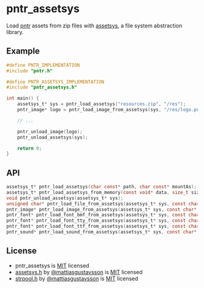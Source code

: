 # pntr_assetsys

Load [pntr](https://github.com/RobLoach/pntr) assets from zip files with [assetsys](https://github.com/mattiasgustavsson/libs/blob/main/assetsys.h), a file system abstraction library.

## Example

``` c
#define PNTR_IMPLEMENTATION
#include "pntr.h"

#define PNTR_ASSETSYS_IMPLEMENTATION
#include "pntr_assetsys.h"

int main() {
    assetsys_t* sys = pntr_load_assetsys("resources.zip", "/res");
    pntr_image* logo = pntr_load_image_from_assetsys(sys, "/res/logo.png");

    // ...

    pntr_unload_image(logo);
    pntr_unload_assetsys(sys);

    return 0;
}
```

## API

``` c
assetsys_t* pntr_load_assetsys(char const* path, char const* mountAs);
assetsys_t* pntr_load_assetsys_from_memory(const void* data, size_t size, char const* mountAs);
void pntr_unload_assetsys(assetsys_t* sys);
unsigned char* pntr_load_file_from_assetsys(assetsys_t* sys, const char* path, unsigned int* bytesRead);
pntr_image* pntr_load_image_from_assetsys(assetsys_t* sys, const char* path);
pntr_font* pntr_load_font_bmf_from_assetsys(assetsys_t* sys, const char* path, const char* characters);
pntr_font* pntr_load_font_tty_from_assetsys(assetsys_t* sys, const char* path, int glyphWidth, int glyphHeight, const char* characters);
pntr_font* pntr_load_font_ttf_from_assetsys(assetsys_t* sys, const char* path, int fontSize);
pntr_sound* pntr_load_sound_from_assetsys(assetsys_t* sys, const char* path);
```

## License

* pntr_assetsys is [MIT](LICENSE) licensed
* [assetsys.h](https://github.com/mattiasgustavsson/libs/blob/main/assetsys.h) by [@mattiasgustavsson](https://github.com/mattiasgustavsson) is [MIT](https://github.com/mattiasgustavsson/libs/blob/main/assetsys.h#L6416) licensed
* [strpool.h](https://github.com/mattiasgustavsson/libs/blob/main/strpool.h) by [@mattiasgustavsson](https://github.com/mattiasgustavsson) is [MIT](https://github.com/mattiasgustavsson/libs/blob/main/strpool.h#L1260) licensed
